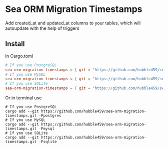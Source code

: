 # Sea ORM Migration Timestamps

Add created_at and updated_at columns to your tables,
which will autoupdate with the help of triggers

## Install

In Cargo.toml

```toml
# If you use PostgreSQL
sea-orm-migration-timestamps = { git = "https://github.com/hubble459/sea-orm-migration-timestamps.git", features = [ "postgres" ] }
# If you use MySQL
sea-orm-migration-timestamps = { git = "https://github.com/hubble459/sea-orm-migration-timestamps.git", features = [ "mysql" ] }
# If you use SQLite
sea-orm-migration-timestamps = { git = "https://github.com/hubble459/sea-orm-migration-timestamps.git", features = [ "sqlite" ] }
```

Or in terminal use

```shell
# If you use PostgreSQL
cargo add --git https://github.com/hubble459/sea-orm-migration-timestamps.git -Fpostgres
# If you use MySQL
cargo add --git https://github.com/hubble459/sea-orm-migration-timestamps.git -Fmysql
# If you use SQLite
cargo add --git https://github.com/hubble459/sea-orm-migration-timestamps.git -Fsqlite
```
